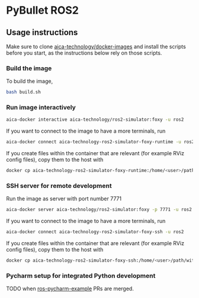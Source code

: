 # PyBullet ROS2

## Usage instructions

Make sure to clone [aica-technology/docker-images](https://github.com/aica-technology/docker-images) and install the
scripts before you start, as the instructions below rely on those scripts.

### Build the image

To build the image,

```bash
bash build.sh
```

### Run image interactively

```bash
aica-docker interactive aica-technology/ros2-simulator:foxy -u ros2
```

If you want to connect to the image to have a more terminals, run

```bash
aica-docker connect aica-technology-ros2-simulator-foxy-runtime -u ros2
```

If you create files within the container that are relevant (for example RViz config files), copy them to the host with

```bash
docker cp aica-technology-ros2-simulator-foxy-runtime:/home/<user>/path/within/container/ /host/path/target
```

### SSH server for remote development

Run the image as server with port number 7771

```bash
aica-docker server aica-technology/ros2-simulator:foxy -p 7771 -u ros2
```

If you want to connect to the image to have a more terminals, run

```bash
aica-docker connect aica-technology-ros2-simulator-foxy-ssh -u ros2
```

If you create files within the container that are relevant (for example RViz config files), copy them to the host with

```bash
docker cp aica-technology-ros2-simulator-foxy-ssh:/home/<user>/path/within/container/ /host/path/target
```

### Pycharm setup for integrated Python development

TODO when [ros-pycharm-example](https://github.com/domire8/ros-pycharm-example) PRs are merged.
